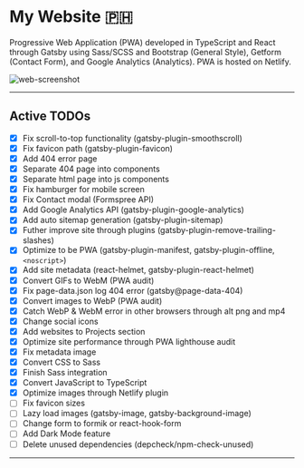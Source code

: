 # My Website :philippines:

Progressive Web Application (PWA) developed in TypeScript and React through Gatsby using Sass/SCSS and Bootstrap (General Style), Getform (Contact Form), and Google Analytics (Analytics). PWA is hosted on Netlify.

![web-screenshot](https://user-images.githubusercontent.com/50670255/76829155-e03f0c00-67f8-11ea-86b9-5cadafab7b63.png)

---

## Active TODOs

- [x] Fix scroll-to-top functionality (gatsby-plugin-smoothscroll)
- [x] Fix favicon path (gatsby-plugin-favicon)
- [x] Add 404 error page
- [x] Separate 404 page into components
- [x] Separate html page into js components
- [x] Fix hamburger for mobile screen
- [x] Fix Contact modal (Formspree API)
- [x] Add Google Analytics API (gatsby-plugin-google-analytics)
- [x] Add auto sitemap generation (gatsby-plugin-sitemap)
- [x] Futher improve site through plugins (gatsby-plugin-remove-trailing-slashes)
- [x] Optimize to be PWA (gatsby-plugin-manifest, gatsby-plugin-offline, `<noscript>`)
- [x] Add site metadata (react-helmet, gatsby-plugin-react-helmet)
- [x] Convert GIFs to WebM (PWA audit)
- [x] Fix page-data.json log 404 error (gatsby@page-data-404)
- [x] Convert images to WebP (PWA audit)
- [x] Catch WebP & WebM error in other browsers through alt png and mp4
- [x] Change social icons
- [x] Add websites to Projects section
- [x] Optimize site performance through PWA lighthouse audit
- [x] Fix metadata image
- [x] Convert CSS to Sass
- [x] Finish Sass integration
- [x] Convert JavaScript to TypeScript
- [x] Optimize images through Netlify plugin
- [ ] Fix favicon sizes
- [ ] Lazy load images (gatsby-image, gatsby-background-image)
- [ ] Change form to formik or react-hook-form
- [ ] Add Dark Mode feature
- [ ] Delete unused dependencies (depcheck/npm-check-unused)

---
